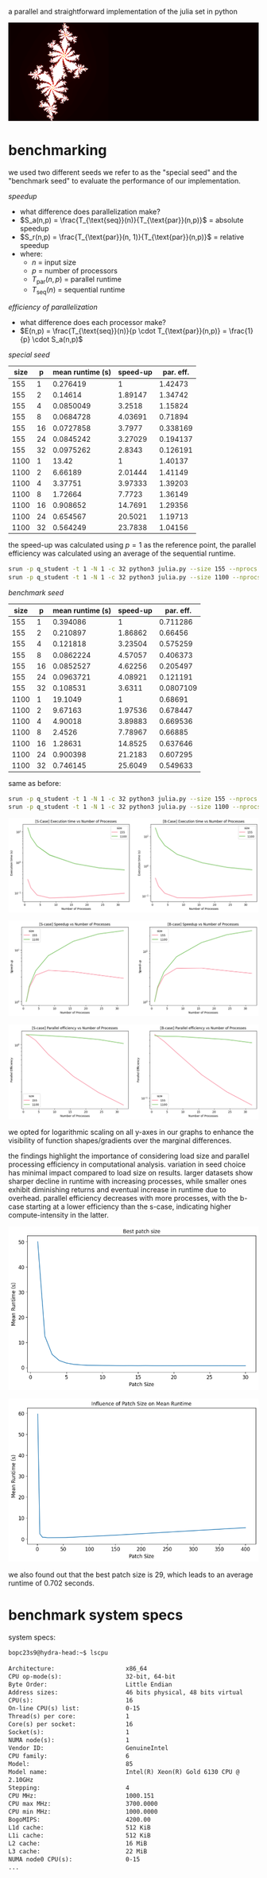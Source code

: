 a parallel and straightforward implementation of the julia set in python

![Julia Set](./assets/out.png)

# benchmarking

we used two different seeds we refer to as the "special seed" and the "benchmark seed" to evaluate the performance of our implementation.

_speedup_

-   what difference does parallelization make?
-   $S_a(n,p) = \frac{T_{\text{seq}}(n)}{T_{\text{par}}(n,p)}$ = absolute speedup
-   $S_r(n,p) = \frac{T_{\text{par}}(n, 1)}{T_{\text{par}}(n,p)}$ = relative speedup
-   where:
    -   $n$ = input size
    -   $p$ = number of processors
    -   $T_{\text{par}}(n,p)$ = parallel runtime
    -   $T_{\text{seq}}(n)$ = sequential runtime

_efficiency of parallelization_

-   what difference does each processor make?
-   $E(n,p) = \frac{T_{\text{seq}}(n)}{p \cdot T_{\text{par}}(n,p)} = \frac{1}{p} \cdot S_a(n,p)$

_special seed_

| size | p   | mean runtime (s) | speed-up | par. eff. |
| ---- | --- | ---------------- | -------- | --------- |
| 155  | 1   | 0.276419         | 1        | 1.42473   |
| 155  | 2   | 0.14614          | 1.89147  | 1.34742   |
| 155  | 4   | 0.0850049        | 3.2518   | 1.15824   |
| 155  | 8   | 0.0684728        | 4.03691  | 0.71894   |
| 155  | 16  | 0.0727858        | 3.7977   | 0.338169  |
| 155  | 24  | 0.0845242        | 3.27029  | 0.194137  |
| 155  | 32  | 0.0975262        | 2.8343   | 0.126191  |
| 1100 | 1   | 13.42            | 1        | 1.40137   |
| 1100 | 2   | 6.66189          | 2.01444  | 1.41149   |
| 1100 | 4   | 3.37751          | 3.97333  | 1.39203   |
| 1100 | 8   | 1.72664          | 7.7723   | 1.36149   |
| 1100 | 16  | 0.908652         | 14.7691  | 1.29356   |
| 1100 | 24  | 0.654567         | 20.5021  | 1.19713   |
| 1100 | 32  | 0.564249         | 23.7838  | 1.04156   |

the speed-up was calculated using $p=1$ as the reference point, the parallel efficiency was calculated using an average of the sequential runtime.

```bash
srun -p q_student -t 1 -N 1 -c 32 python3 julia.py --size 155 --nprocs 1 # 155;20;1;0.39382300106808543
srun -p q_student -t 1 -N 1 -c 32 python3 julia.py --size 1100 --nprocs 1 # 1100;20;1;18.806384983938187
```

_benchmark seed_

| size | p   | mean runtime (s) | speed-up | par. eff. |
| ---- | --- | ---------------- | -------- | --------- |
| 155  | 1   | 0.394086         | 1        | 0.711286  |
| 155  | 2   | 0.210897         | 1.86862  | 0.66456   |
| 155  | 4   | 0.121818         | 3.23504  | 0.575259  |
| 155  | 8   | 0.0862224        | 4.57057  | 0.406373  |
| 155  | 16  | 0.0852527        | 4.62256  | 0.205497  |
| 155  | 24  | 0.0963721        | 4.08921  | 0.121191  |
| 155  | 32  | 0.108531         | 3.6311   | 0.0807109 |
| 1100 | 1   | 19.1049          | 1        | 0.68691   |
| 1100 | 2   | 9.67163          | 1.97536  | 0.678447  |
| 1100 | 4   | 4.90018          | 3.89883  | 0.669536  |
| 1100 | 8   | 2.4526           | 7.78967  | 0.66885   |
| 1100 | 16  | 1.28631          | 14.8525  | 0.637646  |
| 1100 | 24  | 0.900398         | 21.2183  | 0.607295  |
| 1100 | 32  | 0.746145         | 25.6049  | 0.549633  |

same as before:

```bash
srun -p q_student -t 1 -N 1 -c 32 python3 julia.py --size 155 --nprocs 1 --benchmark # 155;20;1;0.2803074959665537
srun -p q_student -t 1 -N 1 -c 32 python3 julia.py --size 1100 --nprocs 1 --benchmark # 1100;20;1;13.123375411145389
```

![Absolute Runtime vs. Number of Processes](./assets/nprocs-exectime.png)

![Relative Speed-up vs. Number of Processes](./assets/nprocs-speedup.png)

![Parallel Efficiency vs. Number of Processes](./assets/nprocs-parefficiency.png)

we opted for logarithmic scaling on all y-axes in our graphs to enhance the visibility of function shapes/gradients over the marginal differences.

the findings highlight the importance of considering load size and parallel processing efficiency in computational analysis. variation in seed choice has minimal impact compared to load size on results. larger datasets show sharper decline in runtime with increasing processes, while smaller ones exhibit diminishing returns and eventual increase in runtime due to overhead. parallel efficiency decreases with more processes, with the b-case starting at a lower efficiency than the s-case, indicating higher compute-intensity in the latter.

![Best Patch Size](./assets/best_patch_size.png)

![Patch Size Runtime](./assets/patch_size_runtime.png)

we also found out that the best patch size is 29, which leads to an average runtime of 0.702 seconds.

# benchmark system specs

system specs:

```plaintext
bopc23s9@hydra-head:~$ lscpu

Architecture:                    x86_64
CPU op-mode(s):                  32-bit, 64-bit
Byte Order:                      Little Endian
Address sizes:                   46 bits physical, 48 bits virtual
CPU(s):                          16
On-line CPU(s) list:             0-15
Thread(s) per core:              1
Core(s) per socket:              16
Socket(s):                       1
NUMA node(s):                    1
Vendor ID:                       GenuineIntel
CPU family:                      6
Model:                           85
Model name:                      Intel(R) Xeon(R) Gold 6130 CPU @ 2.10GHz
Stepping:                        4
CPU MHz:                         1000.151
CPU max MHz:                     3700.0000
CPU min MHz:                     1000.0000
BogoMIPS:                        4200.00
L1d cache:                       512 KiB
L1i cache:                       512 KiB
L2 cache:                        16 MiB
L3 cache:                        22 MiB
NUMA node0 CPU(s):               0-15
...
```
